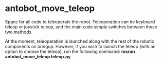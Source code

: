 # antobot_move_teleop

Space for all code to teleoperate the robot. Teleoperation can be keyboard teleop or joystick teleop, and the main code simply switches between these two methods.

At the moment, teleoperation is launched along with the rest of the robotic components on bringup. However, if you wish to launch the teleop (with an option to choose the teleop), run the following command:
**rosrun antobot_move_teleop teleop.py**

